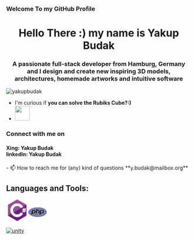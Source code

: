 ### Welcome To my GitHub Profile ### 
<h1 align="center">Hello There :) my name is Yakup Budak</h1>
<h3 align="center">A passionate full-stack developer from Hamburg, Germany <br>
and I design and create new inspiring 3D models, architectures, homemade artworks and intuitive software 
</h3>

<p align="left"> <img src="https://komarev.com/ghpvc/?username=yakupbudak&label=Profile%20views&color=0e75b6&style=flat" alt="yakupbudak" /> </p>


- I'm curious if **you can solve the Rubiks Cube?:)**
- <img src="https://5.imimg.com/data5/WI/DO/HV/SELLER-31836682/shengshou-moyo-magic-rubik-cube-3x3-puzzle-educational-toy-500x500-500x500.jpg" alt="" width="40" height="40"/>

<h3 align="left">Connect with me on </h3>
<h4 align="left">Xing: Yakup Budak <br> linkedIn: Yakup Budak</h4>
- 📫 How to reach me for (any) kind of questions **y.budak@mailbox.org**
<p align="left">
</p>

<h2 align="left">Languages and Tools:</h2>
<img src="https://raw.githubusercontent.com/devicons/devicon/master/icons/csharp/csharp-original.svg" alt="csharp" width="60" height="60"/><img src="https://raw.githubusercontent.com/devicons/devicon/master/icons/php/php-original.svg" alt="php" width="50" height="50"/> <p align="left">  <a href="https://unity.com/" target="_blank" rel="noreferrer"> <img src="https://www.vectorlogo.zone/logos/unity3d/unity3d-icon.svg" alt="unity" width="40" height="40"/> 


